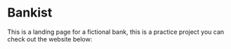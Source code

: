 # Bankist

This is a landing page for a fictional bank, this is a practice project
you can check out the website below:

[]("https://bankist-ecru.vercel.app/")
